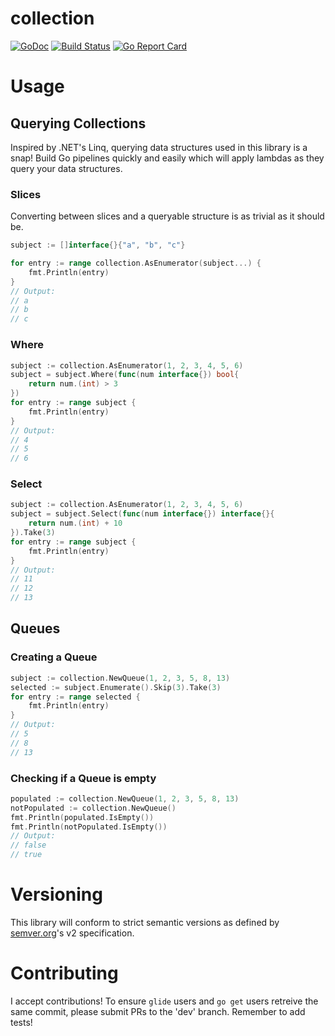 # collection
[![GoDoc](https://godoc.org/github.com/marstr/collection?status.svg)](https://godoc.org/github.com/marstr/collection) [![Build Status](https://travis-ci.org/marstr/collection.svg?branch=master)](https://travis-ci.org/marstr/collection) [![Go Report Card](https://goreportcard.com/badge/github.com/marstr/collection)](https://goreportcard.com/report/github.com/marstr/collection)

# Usage

## Querying Collections
Inspired by .NET's Linq, querying data structures used in this library is a snap! Build Go pipelines quickly and easily which will apply lambdas as they query your data structures.

### Slices
Converting between slices and a queryable structure is as trivial as it should be.
``` Go
subject := []interface{}{"a", "b", "c"}

for entry := range collection.AsEnumerator(subject...) {
    fmt.Println(entry)
}
// Output:
// a
// b
// c

```

### Where
``` Go
subject := collection.AsEnumerator(1, 2, 3, 4, 5, 6)
subject = subject.Where(func(num interface{}) bool{
    return num.(int) > 3
})
for entry := range subject {
    fmt.Println(entry)
}
// Output:
// 4
// 5
// 6
```
### Select
``` Go
subject := collection.AsEnumerator(1, 2, 3, 4, 5, 6)
subject = subject.Select(func(num interface{}) interface{}{
    return num.(int) + 10
}).Take(3)
for entry := range subject {
    fmt.Println(entry)
}
// Output:
// 11
// 12
// 13
```

## Queues
### Creating a Queue

``` Go
subject := collection.NewQueue(1, 2, 3, 5, 8, 13)
selected := subject.Enumerate().Skip(3).Take(3)
for entry := range selected {
    fmt.Println(entry)
}
// Output:
// 5
// 8
// 13
```

### Checking if a Queue is empty
``` Go
populated := collection.NewQueue(1, 2, 3, 5, 8, 13)
notPopulated := collection.NewQueue()
fmt.Println(populated.IsEmpty())
fmt.Println(notPopulated.IsEmpty())
// Output:
// false
// true
```

# Versioning
This library will conform to strict semantic versions as defined by [semver.org](http://semver.org/spec/v2.0.0.html)'s v2 specification.

# Contributing
I accept contributions! To ensure `glide` users and `go get` users retreive the same commit, please submit PRs to the 'dev' branch. Remember to add tests!
